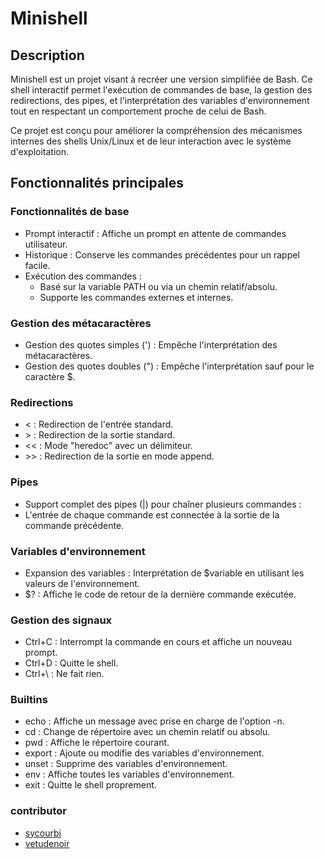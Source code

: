 # Minishell
## Description
Minishell est un projet visant à recréer une version simplifiée de Bash. Ce shell interactif permet l'exécution de commandes de base, la gestion des redirections, des pipes, et l'interprétation des variables d'environnement tout en respectant un comportement proche de celui de Bash.

Ce projet est conçu pour améliorer la compréhension des mécanismes internes des shells Unix/Linux et de leur interaction avec le système d'exploitation.

## Fonctionnalités principales
### Fonctionnalités de base
- Prompt interactif : Affiche un prompt en attente de commandes utilisateur.
- Historique : Conserve les commandes précédentes pour un rappel facile.
- Exécution des commandes :
  - Basé sur la variable PATH ou via un chemin relatif/absolu.
  - Supporte les commandes externes et internes.

### Gestion des métacaractères
- Gestion des quotes simples (') : Empêche l'interprétation des métacaractères.
- Gestion des quotes doubles (") : Empêche l'interprétation sauf pour le caractère $.

### Redirections
-   < : Redirection de l'entrée standard.
-   \> : Redirection de la sortie standard.
-   << : Mode "heredoc" avec un délimiteur.
-   \>> : Redirection de la sortie en mode append.

### Pipes
- Support complet des pipes (|) pour chaîner plusieurs commandes :
- L'entrée de chaque commande est connectée à la sortie de la commande précédente.

### Variables d'environnement
- Expansion des variables : Interprétation de $variable en utilisant les valeurs de l'environnement.
- $? : Affiche le code de retour de la dernière commande exécutée.

### Gestion des signaux
- Ctrl+C : Interrompt la commande en cours et affiche un nouveau prompt.
- Ctrl+D : Quitte le shell.
- Ctrl+\ : Ne fait rien.

### Builtins
- echo : Affiche un message avec prise en charge de l'option -n.
- cd : Change de répertoire avec un chemin relatif ou absolu.
- pwd : Affiche le répertoire courant.
- export : Ajoute ou modifie des variables d'environnement.
- unset : Supprime des variables d'environnement.
- env : Affiche toutes les variables d'environnement.
- exit : Quitte le shell proprement.

### contributor
- [sycourbi](https://github.com/Sycourbi)
- [vetudenoir](https://github.com/vetuedenoir)
